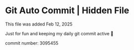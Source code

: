 # Git Auto Commit | Hidden File

This file was added Feb 12, 2025

Just for fun and keeping my daily git commit active 🤪

commit number: 3095455
